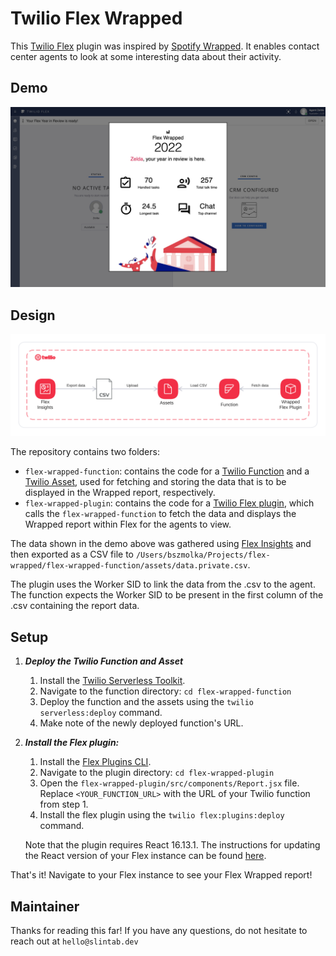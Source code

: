 # Twilio Flex Wrapped

This [Twilio Flex](https://www.twilio.com/flex) plugin was inspired by [Spotify Wrapped](https://en.wikipedia.org/wiki/Spotify_Wrapped). It enables contact center agents to look at some interesting data about their activity. 


## Demo
![Demo](demo.jpg?raw=true)

## Design
![Architecture](architecture.png?raw=true)

The repository contains two folders:
- `flex-wrapped-function`: contains the code for a [Twilio Function](https://www.twilio.com/docs/runtime/functions) and a [Twilio Asset](https://www.twilio.com/docs/runtime/assets), used for fetching and storing the data that is to be displayed in the Wrapped report, respectively. 
- `flex-wrapped-plugin`: contains the code for a [Twilio Flex plugin](https://www.twilio.com/docs/flex/developer/plugins), which calls the `flex-wrapped-function` to fetch the data and displays the Wrapped report within Flex for the agents to view.

The data shown in the demo above was gathered using [Flex Insights](https://www.twilio.com/docs/flex/end-user-guide/insights) and then exported as a CSV file to `/Users/bszmolka/Projects/flex-wrapped/flex-wrapped-function/assets/data.private.csv`. 

The plugin uses the Worker SID to link the data from the .csv to the agent. The function expects the Worker SID to be present in the first column of the .csv containing the report data.


## Setup

1. ***Deploy the Twilio Function and Asset***
   1. Install the [Twilio Serverless Toolkit](https://www.twilio.com/docs/labs/serverless-toolkit).
   2. Navigate to the function directory: `cd flex-wrapped-function`
   3. Deploy the function and the assets using the `twilio serverless:deploy` command.
   4. Make note of the newly deployed function's URL.

2. ***Install the Flex plugin:***
   1. Install the [Flex Plugins CLI](https://www.twilio.com/docs/flex/developer/plugins/cli).
   2. Navigate to the plugin directory: `cd flex-wrapped-plugin`
   3. Open the `flex-wrapped-plugin/src/components/Report.jsx` file. Replace `<YOUR_FUNCTION_URL>` with the URL of your Twilio function from step 1.
   4. Install the flex plugin using the `twilio flex:plugins:deploy` command. 
   
   Note that the plugin requires React 16.13.1. The instructions for updating the React version of your Flex instance can be found [here](https://www.twilio.com/docs/flex/developer/plugins/react-versions).

That's it! Navigate to your Flex instance to see your Flex Wrapped report!

## Maintainer
Thanks for reading this far!
If you have any questions, do not hesitate to reach out at `hello@slintab.dev`
